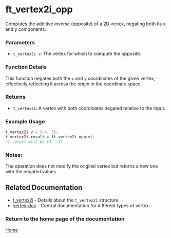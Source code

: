 # ft_vertex2i_opp
Computes the additive inverse (opposite) of a 2D vertex, negating both its x and y components.

### Parameters
- `t_vertex2i v`: The vertex for which to compute the opposite.

### Function Details
This function negates both the `x` and `y` coordinates of the given vertex, effectively reflecting it across the origin in the coordinate space.

### Returns
- `t_vertex2i`: A vertex with both coordinates negated relative to the input.

### Example Usage
```c
t_vertex2i v = {-4, 3};
t_vertex2i result = ft_vertex2i_opp(v);
// result will be {4, -3}
```

### Notes:
The operation does not modify the original vertex but returns a new one with the negated values.

## Related Documentation
- [t_vertex2i](./t_vertex2i.md) - Details about the `t_vertex2i` structure.
- [vertex-doc](../vertex-doc.md) - Central documentation for different types of vertex.

### Return to the home page of the documentation
[Home](../../home.md)